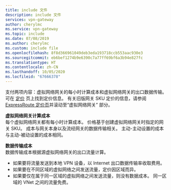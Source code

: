 ```yaml
---
title: include 文件
description: include 文件
services: vpn-gateway
author: cherylmc
ms.service: vpn-gateway
ms.topic: include
ms.date: 07/08/2019
ms.author: cherylmc
ms.custom: include file
ms.openlocfilehash: 8f8d366961049deb3eda193718ccb553aac930e3
ms.sourcegitcommit: eb6bef1274b9e6390c7a77ff69bf6a3b94e827fc
ms.translationtype: HT
ms.contentlocale: zh-CN
ms.lasthandoff: 10/05/2020
ms.locfileid: "67666378"
---
```

支付两项内容：虚拟网络网关的每小时计算成本和虚拟网络网关的出口数据传输。 可在 [定价](https://azure.microsoft.com/pricing/details/vpn-gateway) 页上找到定价信息。 有关旧版网关 SKU 定价的信息，请参阅 [ExpressRoute 定价页](https://azure.microsoft.com/pricing/details/expressroute)并滚动至“虚拟网络网关”  部分。

**虚拟网络网关计算成本**<br>每个虚拟网络网关都有每小时计算成本。 价格基于创建虚拟网络网关时指定的网关 SKU。 成本与网关本身以及流经网关的数据传输相关。 主动-主动设置的成本与主动-被动设置的成本相同。

**数据传输成本**<br>数据传输成本根据源虚拟网络网关的出口流量计算。

* 如果要将流量发送到本地 VPN 设备，以 Internet 出口数据传输率收取费用。
* 如果要在不同区域的虚拟网络之间发送流量，定价因区域而异。
* 如果要仅在属于同一区域的虚拟网络之间发送流量，则没有数据成本。 同一区域的 VNet 之间的流量免费。
